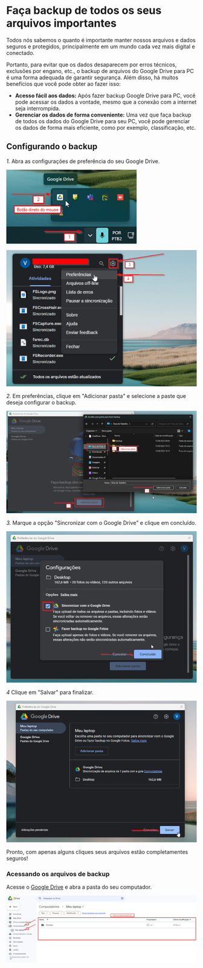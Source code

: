# Faça backup de todos os seus arquivos importantes

Todos nós sabemos o quanto é importante manter nossos arquivos e dados seguros e protegidos, principalmente em um mundo cada vez mais digital e conectado.

Portanto, para evitar que os dados desaparecem por erros técnicos, exclusões por engano, etc., o backup de arquivos do Google Drive para PC é uma forma adequada de garantir segurança. Além disso, há muitos benefícios que você pode obter ao fazer isso:

- __Acesso fácil aos dados:__ 
Após fazer backup Google Drive para PC, você pode acessar os dados a vontade, mesmo que a conexão com a internet seja interrompida.
- __Gerenciar os dados de forma conveniente:__ 
Uma vez que faça backup de todos os dados do Google Drive para seu PC, você pode gerenciar os dados de forma mais eficiente, como por exemplo, classificação, etc.

## Configurando o backup

*1.* Abra as configurações de preferência do seu Google Drive.

![drive1](/assets/images/drive1.png#center)

![drive2](/assets/images/drive2.png#center)


*2.* Em preferências, clique em "Adicionar pasta" e selecione a paste que deseja configurar o backup.

![drive3](/assets/images/drive3.png#center)


*3.* Marque a opção "Sincronizar com o Google Drive" e clique em concluído.

![drive4](/assets/images/drive4.png#center)


*4* Clique em "Salvar" para finalizar.

![drive5](/assets/images/drive5.png#center)

Pronto, com apenas alguns cliques seus arquivos estão completamentes seguros!


### Acessando os arquivos de backup

Acesse o [Google Drive](https://drive.google.com/) e abra a pasta do seu computador.

![drive6](/assets/images/drive6.png#center)